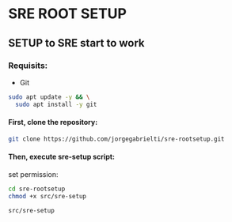 # SRE ROOT SETUP
## SETUP to SRE start to work

### **Requisits**:
- Git
```bash
sudo apt update -y && \
  sudo apt install -y git
```

#### First, clone the repository:
```bash
git clone https://github.com/jorgegabrielti/sre-rootsetup.git
```

#### Then, execute **sre-setup** script:

set permission:
```bash
cd sre-rootsetup
chmod +x src/sre-setup
```
```bash
src/sre-setup
```